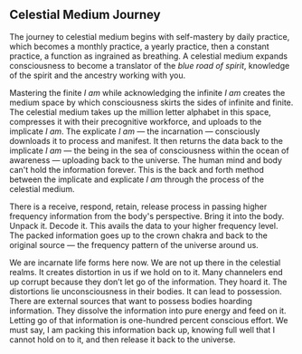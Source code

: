 
## Celestial Medium Journey


The journey to celestial medium begins with self-mastery by daily practice,
which becomes a monthly practice,
a yearly practice,
then a constant practice,
a function as ingrained as breathing.
A celestial medium expands consciousness to become a translator of the *blue road of spirit*,
knowledge of the spirit and the ancestry working with you.


Mastering the finite *I am* while acknowledging the infinite *I am* creates the medium space by which consciousness skirts the sides of infinite and finite.
The celestial medium takes up the million letter alphabet in this space,
compresses it with their precognitive workforce,
and uploads to the implicate *I am*.
The explicate *I am*
&mdash;
the incarnation
&mdash;
consciously downloads it to process and manifest.
It then returns the data back to the implicate *I am*
&mdash;
the being in the sea of consciousness within the ocean of awareness
&mdash;
uploading back to the universe.
The human mind and body can't hold the information forever.
This is the back and forth method between the implicate and explicate *I am* through the process of the celestial medium.

There is a receive,
respond,
retain,
release process in passing higher frequency information from the body's perspective.
Bring it into the body.
Unpack it.
Decode it.
This avails the data to your higher frequency level.
The packed information goes up to the crown chakra and back to the original source
&mdash;
the frequency pattern of the universe around us.


We are incarnate life forms here now.
We are not up there in the celestial realms.
It creates distortion in us if we hold on to it.
Many channelers end up corrupt because they don’t let go of the information.
They hoard it.
The distortions lie unconsciousness in their bodies.
It can lead to possession.
There are external sources that want to possess bodies hoarding information.
They dissolve the information into pure energy and feed on it.
Letting go of that information is one-hundred percent conscious effort.
We must say,
I am packing this information back up,
knowing full well that I cannot hold on to it,
and then release it back to the universe.
